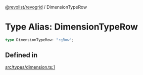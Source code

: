 [@revolist/revogrid](README.md) / DimensionTypeRow

# Type Alias: DimensionTypeRow

```ts
type DimensionTypeRow: "rgRow";
```

## Defined in

[src/types/dimension.ts:1](https://github.com/revolist/revogrid/blob/0c3bb4ec80c81d5563060679540746537ed4be52/src/types/dimension.ts#L1)
